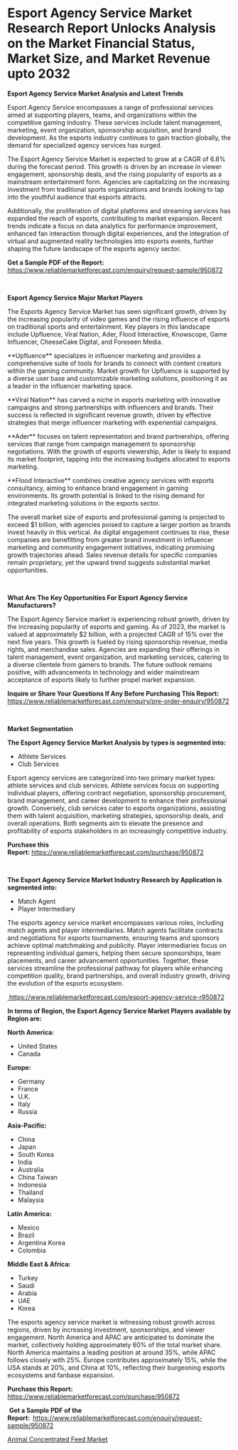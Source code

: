<p><h1>Esport Agency Service Market Research Report Unlocks Analysis on the Market Financial Status, Market Size, and Market Revenue upto 2032</h1></p><p><strong>Esport Agency Service Market Analysis and Latest Trends</strong></p>
<p><p>Esport Agency Service encompasses a range of professional services aimed at supporting players, teams, and organizations within the competitive gaming industry. These services include talent management, marketing, event organization, sponsorship acquisition, and brand development. As the esports industry continues to gain traction globally, the demand for specialized agency services has surged.</p><p>The Esport Agency Service Market is expected to grow at a CAGR of 6.8% during the forecast period. This growth is driven by an increase in viewer engagement, sponsorship deals, and the rising popularity of esports as a mainstream entertainment form. Agencies are capitalizing on the increasing investment from traditional sports organizations and brands looking to tap into the youthful audience that esports attracts. </p><p>Additionally, the proliferation of digital platforms and streaming services has expanded the reach of esports, contributing to market expansion. Recent trends indicate a focus on data analytics for performance improvement, enhanced fan interaction through digital experiences, and the integration of virtual and augmented reality technologies into esports events, further shaping the future landscape of the esports agency sector.</p></p>
<p><strong>Get a Sample PDF of the Report:&nbsp;</strong> <a href="https://www.reliablemarketforecast.com/enquiry/request-sample/950872?utm_campaign=3203&utm_medium=2&utm_source=Github&utm_content=ia&utm_term=08032025&utm_id=esport-agency-service">https://www.reliablemarketforecast.com/enquiry/request-sample/950872</a></p>
<p>&nbsp;</p>
<p><strong>Esport Agency Service Major Market Players</strong></p>
<p><p>The Esports Agency Service Market has seen significant growth, driven by the increasing popularity of video games and the rising influence of esports on traditional sports and entertainment. Key players in this landscape include Upfluence, Viral Nation, Ader, Flood Interactive, Knowscope, Game Influencer, CheeseCake Digital, and Foreseen Media.</p><p>**Upfluence** specializes in influencer marketing and provides a comprehensive suite of tools for brands to connect with content creators within the gaming community. Market growth for Upfluence is supported by a diverse user base and customizable marketing solutions, positioning it as a leader in the influencer marketing space.</p><p>**Viral Nation** has carved a niche in esports marketing with innovative campaigns and strong partnerships with influencers and brands. Their success is reflected in significant revenue growth, driven by effective strategies that merge influencer marketing with experiential campaigns.</p><p>**Ader** focuses on talent representation and brand partnerships, offering services that range from campaign management to sponsorship negotiations. With the growth of esports viewership, Ader is likely to expand its market footprint, tapping into the increasing budgets allocated to esports marketing.</p><p>**Flood Interactive** combines creative agency services with esports consultancy, aiming to enhance brand engagement in gaming environments. Its growth potential is linked to the rising demand for integrated marketing solutions in the esports sector.</p><p>The overall market size of esports and professional gaming is projected to exceed $1 billion, with agencies poised to capture a larger portion as brands invest heavily in this vertical. As digital engagement continues to rise, these companies are benefitting from greater brand investment in influencer marketing and community engagement initiatives, indicating promising growth trajectories ahead. Sales revenue details for specific companies remain proprietary, yet the upward trend suggests substantial market opportunities.</p></p>
<p>&nbsp;</p>
<p><strong>What Are The Key Opportunities For Esport Agency Service Manufacturers?</strong></p>
<p><p>The Esport Agency Service market is experiencing robust growth, driven by the increasing popularity of esports and gaming. As of 2023, the market is valued at approximately $2 billion, with a projected CAGR of 15% over the next five years. This growth is fueled by rising sponsorship revenue, media rights, and merchandise sales. Agencies are expanding their offerings in talent management, event organization, and marketing services, catering to a diverse clientele from gamers to brands. The future outlook remains positive, with advancements in technology and wider mainstream acceptance of esports likely to further propel market expansion.</p></p>
<p><strong>Inquire or Share Your Questions If Any Before Purchasing This Report:</strong> <a href="https://www.reliablemarketforecast.com/enquiry/pre-order-enquiry/950872?utm_campaign=3203&utm_medium=2&utm_source=Github&utm_content=ia&utm_term=08032025&utm_id=esport-agency-service">https://www.reliablemarketforecast.com/enquiry/pre-order-enquiry/950872</a></p>
<p>&nbsp;</p>
<p><strong>Market Segmentation</strong></p>
<p><strong>The Esport Agency Service Market Analysis by types is segmented into:</strong></p>
<p><ul><li>Athlete Services</li><li>Club Services</li></ul></p>
<p><p>Esport agency services are categorized into two primary market types: athlete services and club services. Athlete services focus on supporting individual players, offering contract negotiation, sponsorship procurement, brand management, and career development to enhance their professional growth. Conversely, club services cater to esports organizations, assisting them with talent acquisition, marketing strategies, sponsorship deals, and overall operations. Both segments aim to elevate the presence and profitability of esports stakeholders in an increasingly competitive industry.</p></p>
<p><strong>Purchase this Report:&nbsp;</strong><a href="https://www.reliablemarketforecast.com/purchase/950872?utm_campaign=3203&utm_medium=2&utm_source=Github&utm_content=ia&utm_term=08032025&utm_id=esport-agency-service">https://www.reliablemarketforecast.com/purchase/950872</a></p>
<p>&nbsp;</p>
<p><strong>The Esport Agency Service Market Industry Research by Application is segmented into:</strong></p>
<p><ul><li>Match Agent</li><li>Player Intermediary</li></ul></p>
<p><p>The esports agency service market encompasses various roles, including match agents and player intermediaries. Match agents facilitate contracts and negotiations for esports tournaments, ensuring teams and sponsors achieve optimal matchmaking and publicity. Player intermediaries focus on representing individual gamers, helping them secure sponsorships, team placements, and career advancement opportunities. Together, these services streamline the professional pathway for players while enhancing competition quality, brand partnerships, and overall industry growth, driving the evolution of the esports ecosystem.</p></p>
<p><a href="https://www.reliablemarketforecast.com/esport-agency-service-r950872?utm_campaign=3203&utm_medium=2&utm_source=Github&utm_content=ia&utm_term=08032025&utm_id=esport-agency-service">&nbsp;https://www.reliablemarketforecast.com/esport-agency-service-r950872</a></p>
<p><strong>In terms of Region, the Esport Agency Service Market Players available by Region are:</strong></p>
<p>
    <p> <strong> North America: </strong>
        <ul>
            <li>United States</li>
            <li>Canada</li>
        </ul>
        </p> 
    <p> <strong> Europe: </strong>
        <ul>
            <li>Germany</li>
            <li>France</li>
            <li>U.K.</li>
            <li>Italy</li>
            <li>Russia</li>
        </ul>
        </p> 
    <p> <strong> Asia-Pacific: </strong>
        <ul>
            <li>China</li>
            <li>Japan</li>
            <li>South Korea</li>
            <li>India</li>
            <li>Australia</li>
            <li>China Taiwan</li>
            <li>Indonesia</li>
            <li>Thailand</li>
            <li>Malaysia</li>
        </ul>
        </p> 
    <p> <strong> Latin America: </strong>
        <ul>
            <li>Mexico</li>
            <li>Brazil</li>
            <li>Argentina Korea</li>
            <li>Colombia</li>
        </ul>
        </p> 
    <p> <strong> Middle East & Africa: </strong>
        <ul>
            <li>Turkey</li>
            <li>Saudi</li>
            <li>Arabia</li>
            <li>UAE</li>
            <li>Korea</li>
        </ul>
    </p>
    </p>
<p><p>The esports agency service market is witnessing robust growth across regions, driven by increasing investment, sponsorships, and viewer engagement. North America and APAC are anticipated to dominate the market, collectively holding approximately 60% of the total market share. North America maintains a leading position at around 35%, while APAC follows closely with 25%. Europe contributes approximately 15%, while the USA stands at 20%, and China at 10%, reflecting their burgeoning esports ecosystems and fanbase expansion.</p></p>
<p><strong>Purchase this Report: </strong><a href="https://www.reliablemarketforecast.com/purchase/950872?utm_campaign=3203&utm_medium=2&utm_source=Github&utm_content=ia&utm_term=08032025&utm_id=esport-agency-service">https://www.reliablemarketforecast.com/purchase/950872</a></p>
<p>&nbsp;<strong>Get a Sample PDF of the Report:&nbsp;&nbsp;</strong><a href="https://www.reliablemarketforecast.com/enquiry/request-sample/950872?utm_campaign=3203&utm_medium=2&utm_source=Github&utm_content=ia&utm_term=08032025&utm_id=esport-agency-service">https://www.reliablemarketforecast.com/enquiry/request-sample/950872</a></p>
<p><strong></strong></p>
<p><p><a href="https://github.com/djarixneoza/Market-Research-Report-List-1/blob/main/animal-concentrated-feed-market.md?utm_campaign=3203&utm_medium=2&utm_source=Github&utm_content=ia&utm_term=08032025&utm_id=esport-agency-service">Animal Concentrated Feed Market</a></p></p>